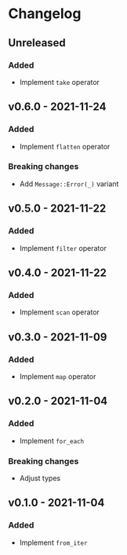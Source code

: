 #   Changelog

##  Unreleased

### Added

-   Implement `take` operator

##  v0.6.0 - 2021-11-24

### Added

-   Implement `flatten` operator

### Breaking changes

-   Add `Message::Error(_)` variant

##  v0.5.0 - 2021-11-22

### Added

-   Implement `filter` operator

##  v0.4.0 - 2021-11-22

### Added

-   Implement `scan` operator

##  v0.3.0 - 2021-11-09

### Added

-   Implement `map` operator

##  v0.2.0 - 2021-11-04

### Added

-   Implement `for_each`

### Breaking changes

-   Adjust types

##  v0.1.0 - 2021-11-04

### Added

-   Implement `from_iter`
